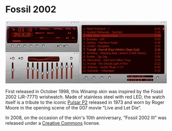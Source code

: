 # Fossil 2002

![Screenshot](https://raw.githubusercontent.com/whyeye/Fossil-2002/master/screenshot.jpg)

First released in October 1998, this Winamp skin was inspired by the Fossil 2002 (JR-7771) wristwatch. Made of stainless steel with red LED, the watch itself is a tribute to the iconic [Pulsar P2](http://www.jamesbondlifestyle.com/product/hamilton-pulsar-p2-2900-led-digital-watch) released in 1973 and worn by Roger Moore in the opening scene of the 007 movie “Live and Let Die”.

In 2008, on the occasion of the skin's 10th anniversary, “Fossil 2002 III” was released under a [Creative Commons](https://creativecommons.org/licenses/by-nc-sa/3.0/) license.
